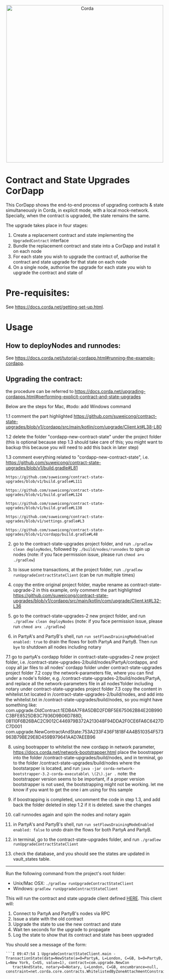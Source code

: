 <p align="center">
  <img src="https://www.corda.net/wp-content/uploads/2016/11/fg005_corda_b.png" alt="Corda" width="500">
</p>

# Contract and State Upgrades CorDapp

This CorDapp shows the end-to-end process of upgrading contracts & state simultaneously in Corda, in explicit mode, with a local mock-network. Specially, when the contract is upgraded, the state remains the same. 

The upgrade takes place in four stages:

1. Create a replacement contract and state implementing the `UpgradedContract` interface
2. Bundle the replacement contract and state into a CorDapp and install it on each node
3. For each state you wish to upgrade the contract of, authorise the contract and state upgrade for that state on each node
4. On a single node, authorise the upgrade for each state you wish to upgrade the contract and state of

# Pre-requisites:
  
See https://docs.corda.net/getting-set-up.html.

# Usage

## How to deployNodes and runnodes:

See https://docs.corda.net/tutorial-cordapp.html#running-the-example-cordapp.

## Upgrading the contract:

the procedure can be referred to https://docs.corda.net/upgrading-cordapps.html#performing-explicit-contract-and-state-upgrades

Below are the steps for Mac, #todo: add Windows command

1.1 comment the part highlighted https://github.com/suweicong/contract-state-upgrades/blob/v1/cordapp/src/main/kotlin/com/upgrade/Client.kt#L38-L80
  
1.2 delete the folder "cordapp-new-contract-state" under the project folder (this is optional because step 1.3 should take care of this; you might want to backup this because you will need to add this back in later step)

1.3 comment everything related to "cordapp-new-contract-state", i.e. 
	https://github.com/suweicong/contract-state-upgrades/blob/v1/build.gradle#L81

	https://github.com/suweicong/contract-state-upgrades/blob/v1/build.gradle#L111

	https://github.com/suweicong/contract-state-upgrades/blob/v1/build.gradle#L124

	https://github.com/suweicong/contract-state-upgrades/blob/v1/build.gradle#L138

	https://github.com/suweicong/contract-state-upgrades/blob/v1/settings.gradle#L3

	https://github.com/suweicong/contract-state-upgrades/blob/v1/cordapp/build.gradle#L48
 
2. go to the contract-state-upgrades project folder, and run `./gradlew clean deployNodes`, followed by `./build/nodes/runnodes` to spin up nodes
(note: if you face permission issue, please run `chmod a+x ./gradlew`)

3. to issue some transactions, at the project folder, run `./gradlew runUpgradeContractStateClient` (can be run multiple times)

4. copy the entire original project folder, maybe rename as contract-state-upgrade-2 in this example, only comment the part highlighted https://github.com/suweicong/contract-state-upgrades/blob/v1/cordapp/src/main/kotlin/com/upgrade/Client.kt#L32-L36

5. go to the contract-state-upgrades-2 new project folder, and run `./gradlew clean deployNodes`
(note: if you face permission issue, please run `chmod a+x ./gradlew`) 

6. in PartyA's and PartyB's shell, run `run setFlowsDrainingModeEnabled enabled: true` to drain the flows for both PartyA and PartyB. Then run `bye` to shutdown all nodes including notary 

7.1 go to partyA's cordapp folder in contract-state-upgrades-2 new project folder, i.e. /contract-state-upgrades-2/build/nodes/PartyA/cordapps, and copy all jar files to all nodes' cordapp folder under contract-state-upgrades project folder
7.2 copy the network-parameters file, where you can find under a node's folder, e.g. /contract-state-upgrades-2/build/nodes/PartyA, and replace all the network-parameters file in all nodes'folder including notary under contract-state-upgrades project folder
7.3 copy the content in whitelist.txt located in /contract-state-upgrades-2/build/nodes, and add into the whitelist.txt in /contract-state-upgrades/build/nodes, so you might have something like:
com.upgrade.OldContract:1EDB4A7F8A5DBD2FDBF5E675062B84E20B990C3BFE8525DB3C7936D9B06D788D, 08110F6B26BAC2C9012C446979B372A213048F94DDA2F0CE6FA6C6427DC7D001
com.upgrade.NewContractAndState:753A233F436F1818F4A4B510354F573963B79BE29E8D459B979641AAD7AEEB96

8. using bootrapper to whitelist the new cordapp in network parameter, https://docs.corda.net/network-bootstrapper.html
 place the boostrapper into the folder /contract-state-upgrades/build/nodes, and in terminal, go to the folder /contract-state-upgrades/build/nodes where the bootstarpper is located, and run `java -jar corda-network-bootstrapper-3.2-corda-executable\ \(2\).jar .`
  note: the bootstrapper version seems to be important, if a proper version bootstrapper is not used, the bootstrapping might not be working. let me know if you want to get the one i am using for this sample

9. if boostrapping is completed, uncomment the code in step 1.3, and add back the folder deleted in step 1.2 if it is deleted. save the changes

10. call runnodes again and spin the nodes and notary again

11. in PartyA's and PartyB's shell, run `run setFlowsDrainingModeEnabled enabled: false` to undo drain the flows for both PartyA and PartyB.

12. in terminal, go to the contract-state-upgrades folder, and run `./gradlew runUpgradeContractStateClient`

13. check the database, and you should see the states are updated in vault_states table.

----------------------------------------------------------------------------------------------------

Run the following command from the project's root folder:

* Unix/Mac OSX: `./gradlew runUpgradeContractStateClient`
* Windows: `gradlew runUpgradeContractStateClient`

This will run the contract and state upgrade client defined [HERE](https://github.com/amolpednekar/contract-state-upgrades/blob/master/cordapp/src/main/kotlin/com/upgrade/Client.kt). This
client will:

1. Connect to PartyA and PartyB's nodes via RPC
2. Issue a state with the old contract
3. Upgrade the state to use the new contract and state
4. Wait ten seconds for the upgrade to propagate
5. Log the state to show that its contract and state has been upgraded

You should see a message of the form:

    ```I 09:47:54 1 UpgradeContractStateClient.main - TransactionState(data=NewState(a=O=PartyA, L=London, C=GB, b=O=PartyB, L=New York, C=US, value=1), contract=com.upgrade.NewCon
       tractAndState, notary=O=Notary, L=London, C=GB, encumbrance=null, constraint=net.corda.core.contracts.WhitelistedByZoneAttachmentConstraint@649b5891)```
